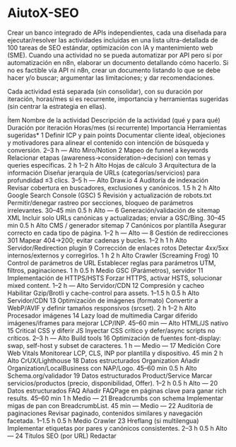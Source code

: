 # AiutoX-SEO

Crear un banco integrado de APIs independientes, cada una diseñada para ejecutar/resolver las actividades incluidas en una lista ultra-detallada de 100 tareas de SEO estándar, optimización con IA y mantenimiento web (SME). Cuando una actividad no se pueda automatizar por API pero sí por automatización en n8n, elaborar un documento detallando cómo hacerlo. Si no es factible vía API ni n8n, crear un documento listando lo que se debe hacer y/o buscar; argumentar las limitaciones; y dar recomendaciones.

Cada actividad está separada (sin consolidar), con su duración por iteración, horas/mes si es recurrente, importancia y herramientas sugeridas (sin centrar la estrategia en ellas).

Ítem	Nombre de la actividad	Descripción de la actividad (qué y para qué)	Duración por iteración	Horas/mes (si recurrente)	Importancia	Herramientas sugeridas*
1	Definir ICP y pain points	Documentar cliente ideal, objeciones y motivadores para alinear el contenido con intención de búsqueda y conversión.	2–3 h	—	Alto	Miro/Notion
2	Mapeo de funnel a keywords	Relacionar etapas (awareness→consideration→decision) con temas y queries específicas.	2 h	1–2 h	Alto	Hojas de cálculo
3	Arquitectura de la información	Diseñar jerarquía de URLs (categorías/servicios) para profundidad ≤3 clics.	3–5 h	—	Alto	Draw.io
4	Auditoría de indexación	Revisar cobertura en buscadores, exclusiones y canónicos.	1.5 h	2 h	Alto	Google Search Console (GSC)
5	Revisión y actualización de robots.txt	Permitir/denegar rastreo por secciones, bloqueo de parámetros irrelevantes.	30–45 min	0.5 h	Alto	—
6	Generación/validación de sitemap XML	Incluir solo URLs canónicas y actualizadas; enviar a GSC/Bing.	30–45 min	0.5 h	Alto	CMS / generador sitemap
7	Canónicos por plantilla	Asegurar <link rel="canonical"> correcto en cada tipo de página.	1–2 h	—	Alto	—
8	Gestión de redirecciones 301	Mapear 404→200; evitar cadenas y bucles.	1–2 h	1 h	Alto	Servidor/Redirection plugin
9	Corrección de enlaces rotos	Detectar 4xx/5xx internos/externos y corregirlos.	1 h	2 h	Alto	Crawler (Screaming Frog)
10	Control de parámetros de URL	Establecer reglas para parámetros UTM, filtros, paginaciones.	1 h	0.5 h	Medio	GSC (Parámetros), servidor
11	Implementación de HTTPS/HSTS	Forzar HTTPS, activar HSTS, solucionar mixed content.	1–2 h	—	Alto	Servidor/CDN
12	Compresión y cacheo	Habilitar Gzip/Brotli y cache-control para assets.	1–1.5 h	0.5 h	Alto	Servidor/CDN
13	Optimización de imágenes (formato)	Convertir a WebP/AVIF y definir tamaños responsivos (srcset).	2 h	1–2 h	Alto	Procesador imágenes
14	Lazy load de multimedia	Cargar diferido imágenes/iframes para mejorar LCP/INP.	45–60 min	—	Alto	HTML/JS nativo
15	Critical CSS y diferir JS	Inyectar CSS crítico y defer/async scripts no críticos.	2–3 h	—	Alto	Build tools
16	Optimización de fuentes	font-display: swap, self-host y subset de caracteres.	1 h	—	Medio	—
17	Medición Core Web Vitals	Monitorear LCP, CLS, INP por plantilla y dispositivo.	45 min	2 h	Alto	CrUX/Lighthouse
18	Datos estructurados Organization	Añadir Organization/LocalBusiness con NAP/Logo.	45–60 min	0.5 h	Alto	Schema.org/validador
19	Datos estructurados Product/Service	Marcar servicios/productos (precio, disponibilidad, Offer).	1–2 h	0.5 h	Alto	—
20	Datos estructurados FAQ	Añadir FAQPage en páginas clave para ganar rich results.	45–60 min	1 h	Medio	—
21	Breadcrumbs con schema	Implementar migas de pan con BreadcrumbList.	45 min	—	Medio	—
22	Auditoría de paginaciones	Revisar paginado, contenidos similares y navegación facetada.	1–1.5 h	0.5 h	Medio	Crawler
23	Hreflang (si multilengua)	Implementar etiquetas por pares y canónicos consistentes.	2–3 h	0.5 h	Alto	—
24	Títulos SEO (por URL)	Redactar <title> únicos con intención y USP.	10–15 min	2–4 h	Alto	—
25	Meta descriptions (por URL)	Redactar descripciones con beneficios + CTA; evitar duplicados.	8–12 min	2–4 h	Medio	—
26	H1 y jerarquía de H2–H3	Alinear headings con intención y escaneabilidad.	10–15 min	1–2 h	Alto	—
27	Primer párrafo orientado a intención	Explicar solución y diferenciales en primeras 100–150 palabras.	10 min	1–2 h	Alto	—
28	Tabla de contenidos interna	Insertar índices anclados en piezas largas para PAA y UX.	15–20 min	1 h	Medio	—
29	Optimización de ALT y nombres de archivo	Describir imágenes con contexto semántico real.	20–30 min	1–2 h	Medio	—
30	Enlaces internos contextuales	Añadir 3–5 enlaces hacia páginas de dinero desde clústeres.	10–15 min	2–3 h	Alto	—
31	Limpieza de thin/duplicado	Fusionar o eliminar páginas sin valor o duplicadas.	1–2 h	1 h	Alto	Crawler
32	Mapa de contenidos por clúster	Definir hubs y spokes por tema/servicio.	1–2 h	1 h	Alto	Hojas de cálculo
33	Brief SEO por pieza	Incluir keyword principal, secundarias, entidades y FAQs.	20–30 min	2–3 h	Alto	Plantilla propia
34	Redacción de artículo informativo	Contenido útil >1.200–1.800 palabras con EEAT.	3–5 h	6–12 h	Alto	Editor
35	Página de servicio “dinero”	Contenido con propuesta, pruebas sociales y CTA claros.	2–4 h	2–4 h	Alto	Editor
36	Optimización para featured snippet	Estructurar respuestas directas (40–60 palabras, listas).	20–30 min	1–2 h	Alto	—
37	Inclusión de FAQs reales	Añadir 3–5 preguntas de clientes y respuestas claras.	20–30 min	1–2 h	Medio	—
38	Actualización de contenidos >12m	Refrescar datos, ejemplos, capturas, año y enlaces.	45–90 min	3–6 h	Alto	—
39	Inserción de video o demo	Incrustar video propio y schema VideoObject.	45–60 min	1–2 h	Medio	—
40	Optimización de CTA	Testear textos, colores, posición y fricción del formulario.	30–45 min	2–3 h	Alto	Herr. A/B
41	Implementación de click-to-call/WA	Botones accesibles en móvil y schema de contacto.	30–45 min	—	Alto	—
42	Configurar GA4 (básico)	Medir sesiones orgánicas y eventos clave.	1–2 h	—	Alto	GA4
43	Medición de conversiones (GA4)	Definir conversiones y parámetros (lead, compra).	1–2 h	0.5 h	Alto	GA4
44	Vincular GSC/GA4/Ads	Integrar fuentes para atribución y reporting.	30–45 min	—	Alto	GA4/GSC
45	Dashboard SEO→ventas	Tablero con sesiones, CTR, posiciones, leads y revenue.	2–3 h	1–2 h	Alto	Looker/Datastudio
46	Monitoreo de posiciones	Seguimiento semanal de keywords principales.	20–30 min	1.5–2 h	Alto	Rank tracker
47	Análisis de canibalización	Detectar múltiples URLs por misma query y resolver.	1–2 h	1–2 h	Alto	Crawler
48	Auditoría técnica mensual	Rastreo completo + priorización de issues.	2–3 h	2–3 h	Alto	Crawler
49	Monitoreo de 404/500	Revisar logs y páginas afectadas; corregir.	30–45 min	1–2 h	Alto	Servidor/Analytics
50	Uptime y alertas	Vigilar disponibilidad del sitio con alertas.	15 min	1 h	Alto	UptimeRobot
51	Revisión de Core Web Vitals	Comparar CrUX vs. lab; abrir tareas de mejora.	45–60 min	2 h	Alto	PageSpeed/CrUX
52	Limpieza de redirecciones	Reducir cadenas, actualizar enlaces internos.	45–60 min	1 h	Medio	Crawler
53	Log file analysis (si posible)	Identificar patrones de rastreo y desperdicio de crawl budget.	1–2 h	1–2 h	Medio	Analizador logs
54	Estrategia de enlaces (prospectos)	Listado de sitios/medios nicho y locales.	1–2 h	2–4 h	Alto	Hojas de cálculo
55	Reclamo de menciones sin enlace	Contactar webs que ya citan la marca para enlazar.	30–45 min	2–3 h	Alto	Alertas/Email
56	Link building por activos linkables	Crear recursos (guías, calculadoras, estudios).	4–8 h	4–8 h	Alto	—
57	Auditoría de backlinks tóxicos	Identificar perfiles de riesgo y decidir acciones.	1–2 h	1–2 h	Medio	Backlink auditor
58	Optimización de anchor text	Equilibrar anchors de marca/parciales/exactos.	45–60 min	1 h	Medio	Backlink tools
59	SEO local: optimizar GBP	Categorías, servicios, fotos, publicaciones semanales.	1 h	2–3 h	Alto	Google Business Profile
60	SEO local: NAP/citas	Consistencia en directorios de calidad.	1–2 h	2–3 h	Medio	Listado de citas
61	SEO local: páginas por ciudad	Crear landings únicas por zona/servicio y casos reales.	2–4 h	2–4 h	Alto	Editor
62	Gestión de reseñas	Solicitar, responder y destacar en el sitio.	30–45 min	2–4 h	Alto	GBP/Email
63	Política editorial y EEAT	Biografías de autores, credenciales, fuentes citadas.	1–2 h	1 h	Alto	Plantilla editorial
64	Página “Sobre nosotros” robusta	Historia, equipo, certificaciones, prensa y trust signals.	2–3 h	—	Alto	Editor
65	Políticas legales visibles	Privacidad, cookies, devoluciones, garantías.	1–2 h	—	Alto	Legal
66	Auditoría de accesibilidad básica	Alternativas de texto, contraste, foco, labels.	1–2 h	1–2 h	Medio	Lighthouse/AXE
67	Implementación Open Graph/Twitter	Mejorar CTR social y vista previa en mensajería.	30–45 min	0.5 h	Medio	—
68	Optimización de formularios	Reducir campos, validaciones claras, tracking de abandono.	1–2 h	1–2 h	Alto	Formularios/Hotjar
69	Heatmaps y grabaciones (muestreo)	Identificar bloqueos de UX en páginas clave.	45–60 min	2 h	Medio	Hotjar/Clarity
70	Pruebas A/B continuas	Testear titulares/CTA/orden de secciones.	1–2 h	3–4 h	Alto	Herr. A/B
71	Calendario editorial mensual	Planificar temas, responsables y fechas.	1 h	1 h	Alto	Calendar/Notion
72	Revisión de competencia (SERP)	Cambios en features, nuevos contenidos ganadores.	45–60 min	2 h	Alto	SERP tracking
73	Limpieza de páginas huérfanas	Detectar y enlazar URLs sin entradas.	45–60 min	1 h	Medio	Crawler
74	Optimización de categorías/listados	Textos intro, filtros indexables útiles, interlinking.	1–2 h	1–2 h	Medio	Editor
75	Consolidación de tags innecesarias	Reducir taxonomías duplicadas/finas.	1–2 h	0.5 h	Medio	CMS
76	Revisión de internacionalización (si aplica)	Consistencia de traducciones y slugs localizados.	1–2 h	1 h	Medio	—
77	Seguridad y actualizaciones CMS	Mantener core/temas/plugins al día.	30–45 min	2 h	Alto	CMS
78	Backups y restauración de prueba	Verificar copias y testear restore.	45–60 min	1 h	Alto	Backup tool
79	Limpieza de base de datos	Revisar transientes/revisiones y tamaños.	30–45 min	1 h	Medio	DB tools
80	Validación de tracking tras cambios	QA de eventos/conversiones después de deploys.	20–30 min	1–2 h	Alto	GA4/Tag Manager
81	Mantenimiento de enlaces internos	Actualizar enlaces a nuevas páginas “dinero”.	30–45 min	1–2 h	Alto	—
82	Actualización de contenidos top	Expandir piezas que ya rankean con nuevas secciones.	1–2 h	2–4 h	Alto	Editor
83	Limpieza de comentarios spam	Evitar thin/spam en páginas.	15–20 min	1 h	Bajo	Akismet/moderación
84	Verificación de compatibilidad móvil	Chequeo UX mobile-first y gestos.	45–60 min	1–2 h	Alto	DevTools
85	Revisión de velocidad por plantilla	Medir home, categoría, producto/servicio, post.	45–60 min	2 h	Alto	Lighthouse
86	Auditoría de enlaces salientes	Relevancia, nofollow en afiliados/sponsors.	30–45 min	1 h	Medio	Crawler
87	Monitor de búsquedas internas	Analizar queries internas para oportunidades de contenido.	30–45 min	1–2 h	Medio	Buscador interno
88	Implementar esquema HowTo	En tutoriales paso a paso con imágenes.	45–60 min	0.5 h	Medio	—
89	Implementar Review/AggregateRating	En productos/servicios con reseñas verificadas.	45–60 min	0.5 h	Medio	—
90	IA: generación de briefs	Crear briefs a partir de intención y entidades (revisión humana).	10–15 min	1–2 h	Alto	IA redacción
91	IA: sugerencia de títulos/metas	Proponer variantes orientadas a CTR (validar).	10–15 min	1–2 h	Medio	IA
92	IA: sugerencia de enlaces internos	Detectar oportunidades de interlinking semántico.	15–20 min	1–2 h	Medio	IA + crawler
93	IA: resúmenes para snippet	Crear pasajes directos de 40–60 palabras.	10–15 min	1 h	Alto	IA
94	IA: generación de FAQs	Derivar preguntas reales desde contenidos y soporte.	10–15 min	1–2 h	Medio	IA
95	IA: mejora de legibilidad	Reescritura para claridad, tono y escaneabilidad.	15–20 min	2 h	Medio	IA
96	Auditoría legal de cookies/consent	Cumplimiento y bloqueo previo de tags.	1–2 h	1 h	Alto	CMP
97	QA pre-publicación (checklist)	Pasar lista de 15–20 puntos (títulos, schema, enlaces, CTA).	15–20 min	2–3 h	Alto	Checklist interno
98	Post-publicación (indexación)	Pedir indexación y comprobar aparición en SERP.	10–15 min	1–2 h	Alto	GSC
99	Revisión trimestral de estrategia	Ajustar prioridades según ROI y competencia.	2–3 h	2–3 h (trimestral)	Alto	Reunión
100	Documentación y gobierno	Mantener estándares, plantillas y convenciones.	1–2 h	1–2 h	Alto	Manual interno

* En la última columna se sugieren herramientas de apoyo (opcional usar DataForSEO: SERP/Keyword Data/On-Page/Backlinks/Domain Analytics/Business Data/Content Analysis/Content Generation donde corresponda).

Notas de uso
Duraciones e horas/mes son estimaciones para una SME; ajusta según tamaño del sitio y equipo.

Marca como Alto todo lo que impacte indexación, experiencia (CWV) y conversión; eso prioriza esfuerzo hacia ventas.

Mantén un tablero de prioridades para ejecutar 10–15 actividades/mes con foco (no todo a la vez).

Si quieres, convierto esta lista en una plantilla Excel/Google Sheets con casillas de verificación y fórmulas de horas.







You said:
Da respuestas cortas.

Todas estas tareas son recurrentes?


ChatGPT said:
No, varias son únicas o puntuales, pero la mayoría son recurrentes de forma mensual o trimestral.







You said:
Lista los números de los ítem por grupos: una vez, recurrente mensual, recurrente trimestral, etc.


ChatGPT said:
Aquí está la agrupación según frecuencia:

🔹 Una sola vez (configuración inicial / implementación):
1, 2, 3, 4, 5, 6, 7, 8, 11, 12, 13, 14, 15, 16, 18, 19, 21, 23, 35, 41, 42, 43, 44, 64, 65, 76, 77, 78, 96

🔹 Recurrente mensual:
9, 10, 17, 20, 22, 24, 25, 26, 27, 28, 29, 30, 31, 32, 33, 34, 36, 37, 38, 39, 40, 45, 46, 47, 48, 49, 50, 51, 52, 54, 55, 56, 57, 58, 59, 60, 61, 62, 63, 66, 67, 68, 69, 70, 71, 72, 73, 74, 75, 79, 80, 81, 82, 83, 84, 85, 86, 87, 88, 89, 90, 91, 92, 93, 94, 95, 97, 98

🔹 Recurrente trimestral:
97, 99, 100

🔹 Recurrente anual o semestral:
65, 76, 96

¿Quieres que te lo pase a una tabla con frecuencia y horas estimadas al año? Así puedes planificar mejor la carga de trabajo.







You said:
Cuál de las tareas con recurrencia mensual se pueden automatizar con n8n o de otra forma para que se realicen sin intervención humana.


ChatGPT said:

Thought for 36s
Corto y al grano. 100% automatizables (sin intervención humana), vía n8n/scripts/CRON:

17, 22, 45, 46, 47, 48, 49, 50, 51, 57, 58, 66, 67, 72, 73, 79, 80, 83, 84, 85, 86, 87, 98

Monitoreo/alerts, crawls, reportes, verificación de etiquetas/schema/OG, CWV, SERP/rank tracking, competencia, huérfanas, backlinks, accesibilidad, limpieza DB, QA de tracking, uptime, páginas 4xx/5xx y ping de indexación/sitemaps.







You said:
Lista las más importantes


ChatGPT said:
De las mensuales automatizables, las más importantes para tráfico y ventas son:

17 – Medición Core Web Vitals

45 – Dashboard SEO→ventas

46 – Monitoreo de posiciones

47 – Análisis de canibalización

48 – Auditoría técnica mensual

49 – Monitoreo de 404/500

50 – Uptime y alertas

51 – Revisión de Core Web Vitals

72 – Revisión de competencia (SERP)

98 – Post-publicación (indexación)



Ejemplos:
https://github.com/oguzhan18/seo-tools-api

Aplicaciones
https://github.com/serpapi/awesome-seo-tools?tab=readme-ov-file

